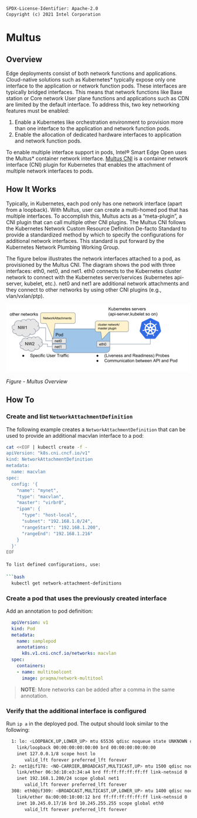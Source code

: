 ```text
SPDX-License-Identifier: Apache-2.0
Copyright (c) 2021 Intel Corporation
```

# Multus

## Overview

Edge deployments consist of both network functions and applications. Cloud-native solutions such as Kubernetes\* typically expose only one interface to the application or network function pods. These interfaces are typically bridged interfaces. This means that network functions like Base station or Core network User plane functions and applications such as CDN are limited by the default interface.
To address this, two key networking features must be enabled:
1) Enable a Kubernetes like orchestration environment to provision more than one interface to the application and network function pods.
2) Enable the allocation of dedicated hardware interfaces to application and network function pods.

To enable multiple interface support in pods, Intel® Smart Edge Open uses the Multus\* container network interface. [Multus CNI](https://github.com/k8snetworkplumbingwg/multus-cni) is a container network interface (CNI) plugin for Kubernetes that enables the attachment of multiple network interfaces to pods.

## How It Works

Typically, in Kubernetes, each pod only has one network interface (apart from a loopback). With Multus, user can create a multi-homed pod that has multiple interfaces. To accomplish this, Multus acts as a “meta-plugin”, a CNI plugin that can call multiple other CNI plugins. The Multus CNI follows the Kubernetes Network Custom Resource Definition De-facto Standard to provide a standardized method by which to specify the configurations for additional network interfaces. This standard is put forward by the Kubernetes Network Plumbing Working Group.

The figure below illustrates the network interfaces attached to a pod, as provisioned by the Multus CNI. The diagram shows the pod with three interfaces: eth0, net0, and net1. eth0 connects to the Kubernetes cluster network to connect with the Kubernetes server/services (kubernetes api-server, kubelet, etc.). net0 and net1 are additional network attachments and they connect to other networks by using other CNI plugins (e.g., vlan/vxlan/ptp).

![Multus overview](images/multus-pod-image.svg)

_Figure - Multus Overview_

## How To

### Create and list `NetworkAttachmentDefinition`

The following example creates a `NetworkAttachmentDefinition` that can be used to provide an additional macvlan interface to a pod:

```bash
cat <<EOF | kubectl create -f -
apiVersion: "k8s.cni.cncf.io/v1"
kind: NetworkAttachmentDefinition
metadata:
  name: macvlan
spec:
  config: '{
    "name": "mynet",
    "type": "macvlan",
    "master": "virbr0",
    "ipam": {
      "type": "host-local",
      "subnet": "192.168.1.0/24",
      "rangeStart": "192.168.1.200",
      "rangeEnd": "192.168.1.216"
    }
  }'
EOF

To list defined configurations, use:

```bash
  kubectl get network-attachment-definitions
```

### Create a pod that uses the previously created interface

Add an annotation to pod definition:
```yaml
  apiVersion: v1
  kind: Pod
  metadata:
    name: samplepod
    annotations:
      k8s.v1.cni.cncf.io/networks: macvlan
  spec:
    containers:
    - name: multitoolcont
      image: praqma/network-multitool
```

>**NOTE**: More networks can be added after a comma in the same annotation.

### Verify that the additional interface is configured

Run `ip a` in the deployed pod. The output should look similar to the following:

```bash
  1: lo: <LOOPBACK,UP,LOWER_UP> mtu 65536 qdisc noqueue state UNKNOWN qlen 1000
    link/loopback 00:00:00:00:00:00 brd 00:00:00:00:00:00
    inet 127.0.0.1/8 scope host lo
       valid_lft forever preferred_lft forever
  2: net1@if178: <NO-CARRIER,BROADCAST,MULTICAST,UP> mtu 1500 qdisc noqueue state LOWERLAYERDOWN
    link/ether 06:3d:10:e3:34:a4 brd ff:ff:ff:ff:ff:ff link-netnsid 0
    inet 192.168.1.200/24 scope global net1
       valid_lft forever preferred_lft forever
  308: eth0@if309: <BROADCAST,MULTICAST,UP,LOWER_UP> mtu 1400 qdisc noqueue state UP
    link/ether 0a:00:00:10:00:12 brd ff:ff:ff:ff:ff:ff link-netnsid 0
    inet 10.245.0.17/16 brd 10.245.255.255 scope global eth0
       valid_lft forever preferred_lft forever
```
